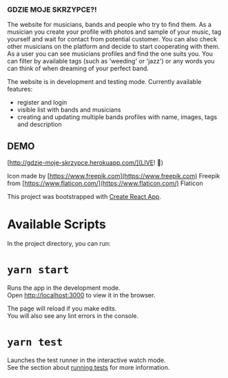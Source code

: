 ### GDZIE MOJE SKRZYPCE?!

The website for musicians, bands and people who try to find them. As a musician you create your profile with photos and sample of your music, tag yourself and wait for contact from potential customer. You can also check other musicians on the platform and decide to start cooperating with them. As a user you can see musicians profiles and find the one suits you. You can filter by available tags (such as 'weeding' or 'jazz') or any words you can think of when dreaming of your perfect band.

The website is in development and testing mode. Currently available features:
- register and login
- visible list with bands and musicians
- creating and updating multiple bands profiles with name, images, tags and description

## DEMO

[http://gdzie-moje-skrzypce.herokuapp.com/](LIVE! :violin:)


Icon made by [https://www.freepik.com](https://www.freepik.com) Freepik <br/>
from [https://www.flaticon.com/](https://www.flaticon.com/) Flaticon

This project was bootstrapped with [Create React App](https://github.com/facebook/create-react-app).
# Available Scripts

In the project directory, you can run:

# `yarn start`

Runs the app in the development mode.<br />
Open [http://localhost:3000](http://localhost:3000) to view it in the browser.

The page will reload if you make edits.<br />
You will also see any lint errors in the console.

# `yarn test`

Launches the test runner in the interactive watch mode.<br />
See the section about [running tests](https://facebook.github.io/create-react-app/docs/running-tests) for more information.

